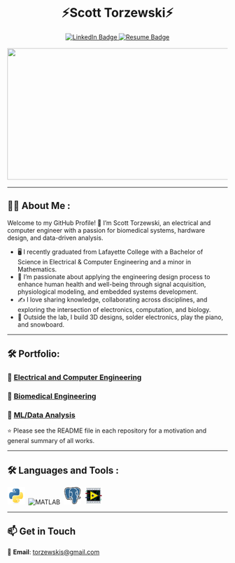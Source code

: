 <div align="center">
  <h1> ⚡Scott Torzewski⚡</h1>
</div>

<div id="badges" align="center">
  <a href="https://linkedin.com/in/scott-torzewski/" target="_blank">
    <img src="https://img.shields.io/badge/LinkedIn-blue?style=for-the-badge&logo=linkedin&logoColor=white" alt="LinkedIn Badge"/>
  </a>
  <a href="https://github.com/ScottTorzewski/ScottTorzewski/raw/main/Electrical & Computer Engineering Resume.docx (5).pdf" download>
    <img src="https://img.shields.io/badge/Resume-gold?style=for-the-badge&logo=adobeacrobatreader&logoColor=white" alt="Resume Badge"/>
  </a>
</div>

<br>

<div align="center">
  <img src="https://media.giphy.com/media/l378c04F2fjeZ7vH2/giphy.gif" width="600" height="300"/>
</div>

---

## :man_technologist: About Me :

Welcome to my GitHub Profile! 👋
I’m Scott Torzewski, an electrical and computer engineer with a passion for biomedical systems, hardware design, and data-driven analysis.

- 🖥️ I recently graduated from Lafayette College with a Bachelor of Science in Electrical & Computer Engineering and a minor in Mathematics.
- 🧬 I’m passionate about applying the engineering design process to enhance human health and well-being through signal acquisition, physiological modeling, and embedded systems development.
- ✍️ I love sharing knowledge, collaborating across disciplines, and exploring the intersection of electronics, computation, and biology.
- 🎹 Outside the lab, I build 3D designs, solder electronics, play the piano, and snowboard.

<!---
ScottTorzewski/ScottTorzewski is a ✨ special ✨ repository because its `README.md` (this file) appears on your GitHub profile.
You can click the Preview link to take a look at your changes.
--->

---

## 🛠️ Portfolio:

### 🔹 **[Electrical and Computer Engineering](https://github.com/ScottTorzewski/Electrical-and-Computer-Engineering)**  

### 🔹 **[Biomedical Engineering](https://github.com/ScottTorzewski/Biomedical-Engineering)**  

### 🔹 **[ML/Data Analysis](https://github.com/ScottTorzewski/ML-Data-Analysis)**  

⭐ Please see the README file in each repository for a motivation and general summary of all works.

---
## :hammer_and_wrench: Languages and Tools :

<div>
  <img src="https://github.com/devicons/devicon/blob/master/icons/python/python-original.svg" title="Python" alt="Python" width="40" height="40"/>&nbsp;
  <img src="https://upload.wikimedia.org/wikipedia/commons/2/21/Matlab_Logo.png" title="MATLAB" alt="MATLAB" width="40" height="40"/>&nbsp;
  <img src="https://github.com/devicons/devicon/blob/master/icons/postgresql/postgresql-original.svg" title="SQL" alt="SQL" width="40" height="40"/>&nbsp;
  <img src="./Icons/labview.png" title="LabVIEW" alt="LabVIEW" width="40" height="40"/>
</div>

---

  ## 📫 Get in Touch  
📩 **Email**: torzewskis@gmail.com    

